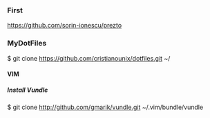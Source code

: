 
### First ###
https://github.com/sorin-ionescu/prezto


### MyDotFiles ###
$ git clone https://github.com/cristianounix/dotfiles.git ~/


#### VIM ####
##### Install Vundle #####
$ git clone http://github.com/gmarik/vundle.git ~/.vim/bundle/vundle

